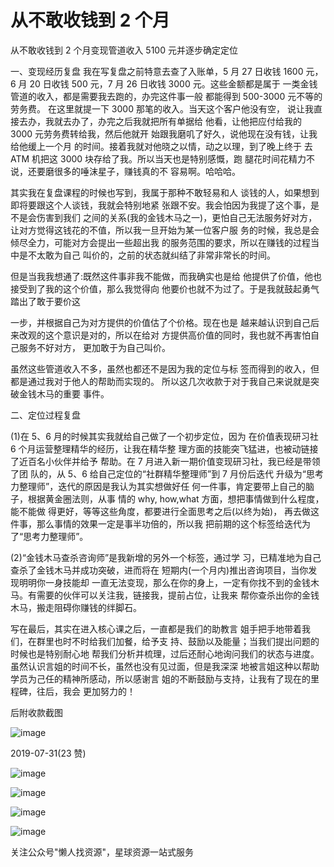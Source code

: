 # 从不敢收钱到 2 个月

从不敢收钱到 2 个月变现管道收入 5100 元并逐步确定定位

一、变现经历复盘 我在写复盘之前特意去查了入账单，5 月 27 日收钱 1600 元，6 月 20 日收钱 500 元，7 月 26 日收钱 3000 元。这些金额都是属于 一类金钱管道的收入，都是需要我去跑的，办完这件事一般 都能得到 500-3000 元不等的劳务费。 在这里就提一下 3000 那笔的收入。当天这个客户他没有空， 说让我直接去办，我就去办了，办完之后我就把所有单据给 他看，让他把应付给我的 3000 元劳务费转给我，然后他就开 始跟我磨叽了好久，说他现在没有钱，让我给他缓上一个月 的时间。接着我就对他晓之以情，动之以理，到了晚上终于 去 ATM 机把这 3000 块存给了我。所以当天也是特别感慨，跑 腿花时间花精力不说，还要磨很多的唾沫星子，赚钱真的不 容易啊。哈哈哈。

其实我在复盘课程的时候也写到，我属于那种不敢轻易和人 谈钱的人，如果想到即将要跟这个人谈钱，我就会特别地紧 张跟不安。我会怕因为我提了这个事，是不是会伤害到我们 之间的关系(我的金钱木马之一)，更怕自己无法服务好对方， 让对方觉得这钱花的不值，所以我一旦开始为某一位客户服 务的时候，我总是会倾尽全力，可能对方会提出一些超出我 的服务范围的要求，所以在赚钱的过程当中是不太敢为自己 叫价的，之前的状态就纠结了非常非常长的时间。

但是当我我想通了:既然这件事非我不能做，而我确实也是给 他提供了价值，他也接受到了我的这个价值，那么我觉得向 他要价也就不为过了。于是我就鼓起勇气踏出了敢于要价这

一步，并根据自己为对方提供的价值估了个价格。现在也是 越来越认识到自己后来改观的这个意识是对的，所以在给对 方提供高价值的同时，我也就不再害怕自己服务不好对方， 更加敢于为自己叫价。

虽然这些管道收入不多，虽然也都还不是因为我的定位与标 签而得到的收入，但都是通过我对于他人的帮助而实现的。 所以这几次收款于对于我自己来说就是突破金钱木马的重要 事件。

二、定位过程复盘

(1)在 5、6 月的时候其实我就给自己做了一个初步定位，因为 在价值表现研习社 6 个月运营整理精华的经历，让我在精华整 理方面的技能突飞猛进，也被动链接了近百名小伙伴并给予 帮助。在 7 月进入新一期价值变现研习社，我已经是带领了团 队的，从 5、6 给自己定位的“社群精华整理师”到 7 月份后迭代 升级为“思考力整理师”，迭代的原因是我认为其实想做好任 何一件事，肯定要带上自己的脑子，根据黄金圈法则，从事 情的 why, how,what 方面，想把事情做到什么程度，能不能做 得更好，等等这些角度，都要进行全面思考之后(以终为始)， 再去做这件事，那么事情的效果一定是事半功倍的，所以我 把前期的这个标签给迭代为了“思考力整理师”。

(2)“金钱木马查杀咨询师”是我新增的另外一个标签，通过学 习，已精准地为自己查杀了金钱木马并成功突破，进而将在 短期内(一个月内)推出咨询项目，当你发现明明你一身技能却 一直无法变现，那么在你的身上，一定有你找不到的金钱木 马。有需要的伙伴可以关注我，链接我，提前占位，让我来 帮你查杀出你的金钱木马，搬走阻碍你赚钱的绊脚石。

写在最后，其实在进入核心课之后，一直都是我们的助教言 姐手把手地带着我们，在群里也时不时给我们加餐，给予支 持、鼓励以及能量；当我们提出问题的时候也是特别耐心地 帮我们分析并梳理，过后还耐心地询问我们的状态与进度。 虽然认识言姐的时间不长，虽然也没有见过面，但是我深深 地被言姐这种以帮助学员为己任的精神所感动，所以感谢言 姐的不断鼓励与支持，让我有了现在的里程碑，往后，我会 更加努力的！

后附收款截图

![image](img/Image_142.png)

2019-07-31(23 赞)

![image](img/Image_143.png)

![image](img/Image_144.png)

![image](img/Image_145.png)

![image](img/Image_146.png)

关注公众号"懒人找资源"，星球资源一站式服务